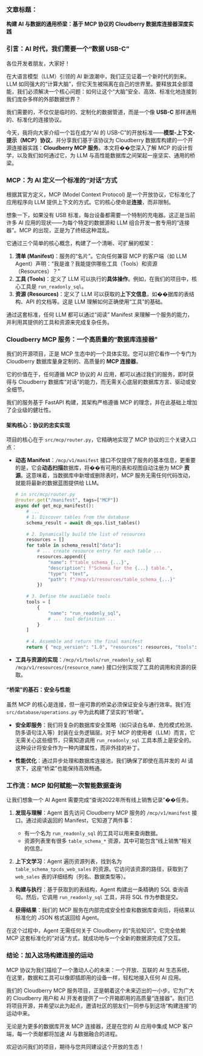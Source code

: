 ### **文章标题：**
**构建 AI 与数据的通用桥梁：基于 MCP 协议的 Cloudberry 数据库连接器深度实践**

### **引言：AI 时代，我们需要一个“数据 USB-C”**

各位开发者朋友，大家好！

在大语言模型（LLM）引领的 AI 新浪潮中，我们正见证着一个新时代的到来。LLM 如同强大的“计算大脑”，但它天生被隔离在自己的世界里。要释放其全部潜能，我们必须解决一个核心问题：如何让这个“大脑”安全、高效、标准化地连接到我们庞杂多样的外部数据世界？

我们需要的，不仅仅是临时的、定制化的数据管道，而是一个像 **USB-C** 那样通用的、标准化的连接协议。

今天，我将向大家介绍一个旨在成为“AI 的 USB-C”的开放标准——**模型-上下文-提示（MCP）协议**，并分享我们基于该协议为 Cloudberry 数据库构建的一个开源连接器实践：**Cloudberry MCP 服务**。本文将��您深入了解 MCP 的设计哲学，以及我们如何通过它，为 LLM 与高性能数据库之间架起一座坚实、通用的桥梁。

### **MCP：为 AI 定义一个标准的“对话”方式**

根据其官方定义，MCP (Model Context Protocol) 是一个开放协议，它标准化了应用程序向 LLM 提供上下文的方式。它的核心使命是**连接**，而非限制。

想象一下，如果没有 USB 标准，每台设备都需要一个特制的充电器。这正是当前许多 AI 应用的现状——为每个特定的数据源和 LLM 组合开发一套专用的“连接器”。MCP 的出现，正是为了终结这种混乱。

它通过三个简单的核心概念，构建了一个清晰、可扩展的框架：

1.  **清单 (Manifest)**：服务的“名片”。它向任何兼容 MCP 的客户端（如 LLM Agent）声明：“我是谁？我能提供哪些工具（Tools）和资源（Resources）？”
2.  **工具 (Tools)**：定义了 LLM 可以执行的**具体操作**。例如，在我们的项目中，核心工具是 `run_readonly_sql`。
3.  **资源 (Resources)**：定义了 LLM 可以获取的**上下文信息**，如��据库的表结构、API 的文档等。这是 LLM 理解如何正确使用“工具”的基础。

通过这套标准，任何 LLM 都可以通过“阅读” Manifest 来理解一个服务的能力，并利用其提供的工具和资源来完成复杂任务。

### **Cloudberry MCP 服务：一个高质量的“数据库连接器”**

我们的开源项目，正是 MCP 生态中的一个具体实现。您可以把它看作一个专门为 Cloudberry 数据库量身定制的、高质量的 **MCP 连接器**。

它的价值在于，任何遵循 MCP 协议的 AI 应用，都可以通过我们的服务，即时获得与 Cloudberry 数据库“对话”的能力，而无需关心底层的数据库方言、驱动或安全细节。

我们的服务基于 FastAPI 构建，其架构严格遵循 MCP 的理念，并在此基础上增加了企业级的健壮性。

#### **架构核心：协议的忠实实现**

项目的核心在于 `src/mcp/router.py`，它精确地实现了 MCP 协议的三个关键入口点：

*   **动态 Manifest**：`/mcp/v1/manifest` 接口不仅提供了服务的基本信息，更重要的是，它会**动态扫描**数据库，将��有可用的表和视图自动注册为 MCP **资源**。这意味着，当数据库中新增或删除表时，MCP 服务无需任何代码改动，就能将最新的数据蓝图提供给 LLM。

    ```python
    # in src/mcp/router.py
    @router.get("/manifest", tags=["MCP"])
    async def get_mcp_manifest():
        # ...
        # 1. Discover tables from the database
        schema_result = await db_ops.list_tables()
        
        # 2. Dynamically build the list of resources
        resources = []
        for table in schema_result["data"]:
            # ... create resource entry for each table ...
            resources.append({
                "name": f"table_schema_{...}",
                "description": f"Schema for the {...} table.",
                "type": "text",
                "path": f"/mcp/v1/resources/table_schema_{...}"
            })
        
        # 3. Define the available tools
        tools = [
            {
                "name": "run_readonly_sql",
                # ... tool definition ...
            }
        ]
        
        # 4. Assemble and return the final manifest
        return { "mcp_version": "1.0", "resources": resources, "tools": tools, ... }
    ```

*   **工具与资源的实现**：`/mcp/v1/tools/run_readonly_sql` 和 `/mcp/v1/resources/{resource_name}` 接口分别实现了工具的调用和资源的获取。

#### **“桥梁”的基石：安全与性能**

虽然 MCP 的核心是连接，但一座可靠的桥梁必须保证安全与通行效率。我们在 `src/database/operations.py` 中为此构建了坚实的“桥墩”。

*   **安全即服务**：我们将复杂的数据库安全策略（如只读白名单、危险模式检测、防多语句注入等）封装在业务逻辑层。对于 MCP 的使用者（LLM）而言，它无需关心这些细节，只需知道调用 `run_readonly_sql` 工具本质上是安全的。这种设计将安全作为一种内建属性，而非外挂的补丁。

*   **性能优化**：通过异步处理和数据库连接池，我们确保了即使在高并发的 AI 请求下，这座“桥梁”也能保持高效畅通。

### **工作流：MCP 如何赋能一次智能数据查询**

让我们想象一个 AI Agent 需要完成“查询2022年所有线上销售记录”��任务。

1.  **发现与理解**：Agent 首先访问 Cloudberry MCP 服务的 `/mcp/v1/manifest` 接口。通过阅读返回的 Manifest，它知道了两件事：
    *   有一个名为 `run_readonly_sql` 的工具可以用来查询数据。
    *   资源列表里有很多 `table_schema_*` 资源，其中可能包含“线上销售”相关的信息。

2.  **上下文学习**：Agent 遍历资源列表，找到名为 `table_schema_tpcds_web_sales` 的资源。它访问该资源的路径，获取到了 `web_sales` 表的详细结构（列名、数据类型等）。

3.  **构建与执行**：基于获取到的表结构，Agent 构建出一条精确的 SQL 查询语句。然后，它调用 `run_readonly_sql` 工具，并将 SQL 作为参数提交。

4.  **获得结果**：我们的 MCP 服务在内部完成安全检查和数据库查询后，将结果以标准化的 JSON 格式返回给 Agent。

在这个过程中，Agent 无需任何关于 Cloudberry 的“先验知识”。它完全依赖 MCP 这套标准化的“对话”方式，就成功地与一个全新的数据源完成了交互。

### **结论：加入这场构建连接的运动**

MCP 协议为我们描绘了一个激动人心的未来：一个开放、互联的 AI 生态系统，在这里，数据和工具可以像即插即用的设备一样，轻松地接入任何 AI 应用。

我们的 Cloudberry MCP 服务项目，正是朝着这个未来迈出的一小步。它为广大的 Cloudberry 用户和 AI 开发者提供了一个开箱即用的高质量“连接器”。我们已将项目开源，并希望以此为起点，邀请社区的朋友们一同参与到这场“构建连接”的运动中来。

无论是为更多的数据库开发 MCP 连接器，还是在您的 AI 应用中集成 MCP 客户端，每一个贡献都将加速 AI 与数据融合的进程。

欢迎访问我们的项目，期待与您共同建设这个开放的生态！
